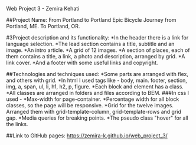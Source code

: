 Web Project 3 - Zemira Kehati

##Project Name: From Portland to Portland
Epic Bicycle Journey from Portland, ME. To Portland, OR.

#3Project description and its functionality:
*In the header there is a link for language selection.
*The lead section contains a title, subtitle and an image.
*An intro article.
*A grid of 12 images.
*A section of places, each of them contains a title, a link, a photo and description, arranged by grid.
*A link cover.
*And a footer with some useful links and copyright.

##Technologies and techniques used:
*Some parts are arranged with flex, and others with grid.
*In html I used tags like - body, main. footer, section, img, a, span, ul, li, h1, h2, p, figure.
*Each block and element has a class.
*All classes are arranged in folders and files according to BEM.
###In css I used -
*Max-width for page-container.
*Percentage width for all block classes, so the page will be responsive.
*Grid for the twelve images. Arranged them with grid-template-column, grid-template-rows and grid gap.
*Media queries for breaking points.
*The pseudo class "hover" for all the links.

##Link to GitHub pages:
https://zemira-k.github.io/web_project_3/

